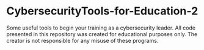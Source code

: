 # CybersecurityTools-for-Education-2
Some useful tools to begin your training as a cybersecurity leader. All code presented in this repository was created for educational purposes only. The creator is not responsible for any misuse of these programs.
